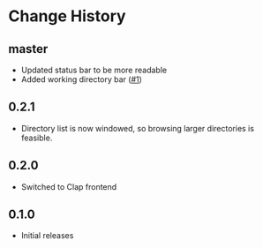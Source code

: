 # Change History

## master
- Updated status bar to be more readable
- Added working directory bar ([#1](https://github.com/LPGhatguy/magic-school-bus/issues/1))

## 0.2.1
- Directory list is now windowed, so browsing larger directories is feasible.

## 0.2.0
- Switched to Clap frontend

## 0.1.0
- Initial releases